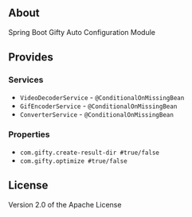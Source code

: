 ## About
Spring Boot Gifty Auto Configuration Module

## Provides

### Services
* `VideoDecoderService` - `@ConditionalOnMissingBean`
* `GifEncoderService` - `@ConditionalOnMissingBean`
* `ConverterService` - `@ConditionalOnMissingBean`

### Properties
* `com.gifty.create-result-dir #true/false`
* `com.gifty.optimize #true/false`

## License
Version 2.0 of the Apache License

